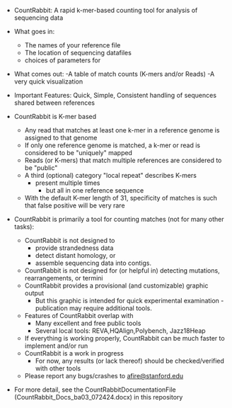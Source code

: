 - CountRabbit: A rapid k-mer-based counting tool for analysis of sequencing data
- What goes in: 
	- The names of your reference file 
	- The location of sequencing datafiles
	- <Optional> choices of parameters for 
- What comes out: 
	-A table of match counts (K-mers and/or Reads) 
	-A very quick visualization
- Important Features: Quick, Simple, Consistent handling of sequences shared between references 
- CountRabbit is K-mer based
	- Any read that matches at least one k-mer in a reference genome is assigned to that genome
	- If only one reference genome is matched, a k-mer or read is considered to be "uniquely" mapped
	- Reads (or K-mers) that match multiple references are considered to be "public"
	- A third (optional) category "local repeat" describes K-mers 
		- present multiple times
	        - but all in one reference sequence
	- With the default K-mer length of 31, specificity of matches is such that false positive will be very rare

- CountRabbit is primarily a tool for counting matches (not for many other tasks):
	- CountRabbit is not designed to 
		- provide strandedness data
		- detect distant homology, or 
		- assemble sequencing data into contigs.
	- CountRabbit is not designed for (or helpful in) detecting mutations, rearrangements, or termini
	- CountRabbit provides a provisional (and customizable) graphic output
		- But this graphic is intended for quick experimental examination
				- publication may require additional tools.
	- Features of CountRabbit overlap with
		- Many excellent and free public tools
		- Several local tools: REVA,HQAlign,Polybench, Jazz18Heap
	- If everything is working properly, CountRabbit can be much faster to implement and/or run
	- CountRabbit is a work in progress
		- For now, any results (or lack thereof) should be checked/verified with other tools
	- Please report any bugs/crashes to afire@stanford.edu
 - For more detail, see the CountRabbitDocumentationFile (CountRabbit_Docs_ba03_072424.docx) in this repository
